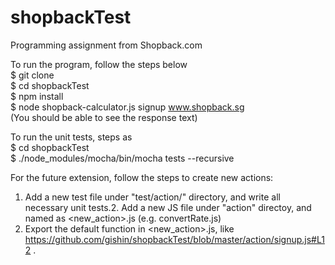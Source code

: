# shopbackTest
Programming assignment from Shopback.com  

To run the program, follow the steps below  
$ git clone <URL>   
$ cd shopbackTest  
$ npm install  
$ node shopback-calculator.js signup www.shopback.sg  
(You should be able to see the response text)  
  
To run the unit tests, steps as  
$ cd shopbackTest  
$ ./node_modules/mocha/bin/mocha tests --recursive    


For the future extension, follow the steps to create new actions:  
1. Add a new test file under "test/action/" directory, and write all necessary unit tests.2. Add a new JS file under "action" directoy, and named as <new_action>.js (e.g. convertRate.js)  
3. Export the default function in <new_action>.js, like https://github.com/gishin/shopbackTest/blob/master/action/signup.js#L12 .  

